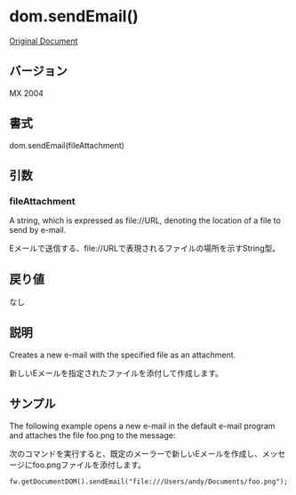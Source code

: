 # dom.sendEmail()

[Original Document](http://help.adobe.com/en_US/fireworks/cs/extend/WS5b3ccc516d4fbf351e63e3d1183c94856c-7b39.html)

## バージョン

MX 2004

## 書式

dom.sendEmail(fileAttachment)

## 引数

### fileAttachment

A string, which is expressed as file://URL, denoting the location of a file to send by e-mail.

Eメールで送信する、file://URLで表現されるファイルの場所を示すString型。

## 戻り値

なし

## 説明

Creates a new e-mail with the specified file as an attachment.

新しいEメールを指定されたファイルを添付して作成します。

## サンプル

The following example opens a new e-mail in the default e-mail program and attaches the file foo.png to the message:

次のコマンドを実行すると、既定のメーラーで新しいEメールを作成し、メッセージにfoo.pngファイルを添付します。

```
fw.getDocumentDOM().sendEmail("file:///Users/andy/Documents/foo.png");
```